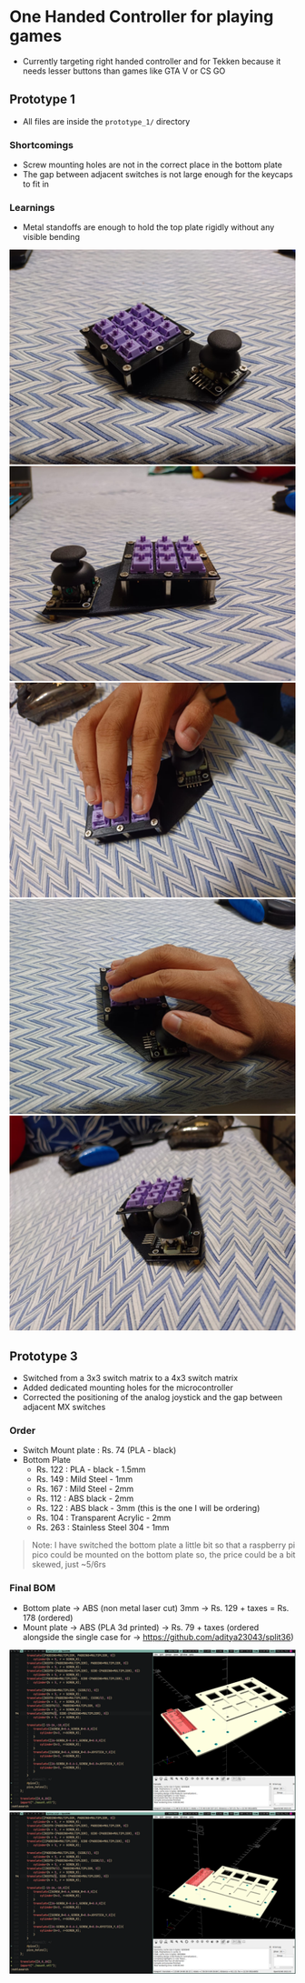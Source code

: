 # One Handed Controller for playing games
- Currently targeting right handed controller and for Tekken because it needs lesser buttons than games like GTA V or CS GO

## Prototype 1
- All files are inside the `prototype_1/` directory

### Shortcomings
- Screw mounting holes are not in the correct place in the bottom plate
- The gap between adjacent switches is not large enough for the keycaps to fit in

### Learnings
- Metal standoffs are enough to hold the top plate rigidly without any visible bending

<img src="./prototype_one/imgs/WhatsApp Image 2025-02-12 at 14.55.18.jpeg"></img>
<img src="./prototype_one/imgs/WhatsApp Image 2025-02-12 at 14.55.201.jpeg"></img>
<img src="./prototype_one/imgs/WhatsApp Image 2025-02-12 at 14.55.16.jpeg"></img>
<img src="./prototype_one/imgs/WhatsApp Image 2025-02-12 at 14.55.17.jpeg"></img>
<img src="./prototype_one/imgs/WhatsApp Image 2025-02-12 at 14.55.20.jpeg"></img>

## Prototype 3
- Switched from a 3x3 switch matrix to a 4x3 switch matrix
- Added dedicated mounting holes for the microcontroller
- Corrected the positioning of the analog joystick and the gap between adjacent MX switches

### Order
- Switch Mount plate : Rs. 74 (PLA - black)
- Bottom Plate
    - Rs. 122 : PLA - black - 1.5mm
    - Rs. 149 : Mild Steel - 1mm
    - Rs. 167 : Mild Steel - 2mm
    - Rs. 112 : ABS black - 2mm
    - Rs. 122 : ABS black - 3mm (this is the one I will be ordering)
    - Rs. 104 : Transparent Acrylic - 2mm
    - Rs. 263 : Stainless Steel 304 - 1mm
> Note: I have switched the bottom plate a little bit so that a raspberry pi pico could be mounted on the bottom plate so, the price could be a bit skewed, just ~5/6rs

### Final BOM
- Bottom plate -> ABS (non metal laser cut) 3mm -> Rs. 129 + taxes = Rs. 178 (ordered)
- Mount plate -> ABS (PLA 3d printed) -> Rs. 79 + taxes (ordered alongside the single case for -> https://github.com/aditya23043/split36)

<img src="./prototype_three/imgs/2025-02-21_11-39.png">
<img src="./prototype_three/imgs/2025-02-21_11-39_1.png">
